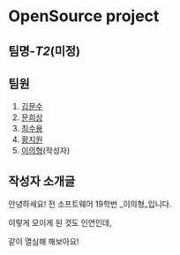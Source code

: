 # OpenSource project 

## 팀명-_T2_(미정)

## 팀원
1. [김문수](https://github.com/absolute-LeeDongHee/kimminsu65772.github.io)
2. [문희상](https://github.com/sang0429/sang0429.github.io)
3. [최수용](https://github.com/dpfprtus/dpfprtus.github.io)
4. [황지원](https://github.com/Jiwon-h/Jiwon-h.github.io)
5. [이의형](https://github.com/leh60245/leh60245.github.io)(작성자)

## 작성자 소개글
안녕하세요! 전 소프트웨어 19학번 _이의형_입니다.

이렇게 모이게 된 것도 인연인데,

같이 열심해 해보아요!

